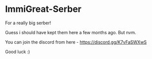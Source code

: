 # ImmiGreat-Serber
For a really big serber!

Guess i should have kept them here a few months ago. But nvm. 


You can join the discord from here - https://discord.gg/K7vFaSWXwS

Good luck :)

